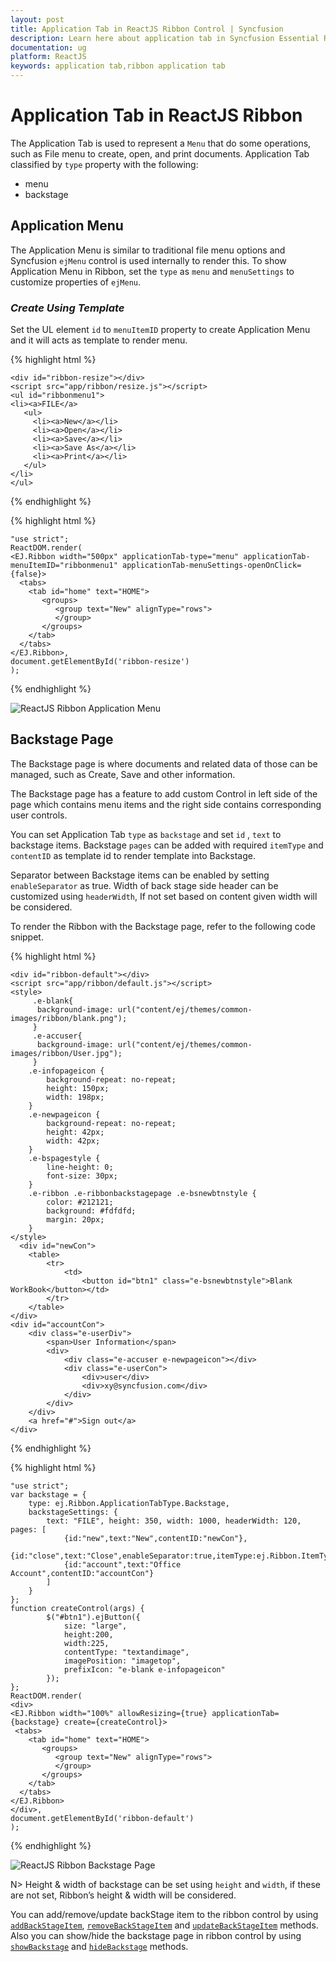 ```yaml
---
layout: post
title: Application Tab in ReactJS Ribbon Control | Syncfusion
description: Learn here about application tab in Syncfusion Essential ReactJS Ribbon Control, its element, and more.
documentation: ug
platform: ReactJS
keywords: application tab,ribbon application tab
---
```


# Application Tab in ReactJS Ribbon

The Application Tab is used to represent a `Menu` that do some operations, such as File menu to create, open, and print documents. Application Tab classified by `type` property with the following:

*  menu
*  backstage

## Application Menu

The Application Menu is similar to traditional file menu options and Syncfusion `ejMenu` control is used internally to render this. To show Application Menu in Ribbon, set the `type` as `menu` and `menuSettings` to customize properties of `ejMenu`.

### _Create Using Template_

Set the UL element `id` to `menuItemID` property to create Application Menu and it will acts as template to render menu.

{% highlight html %}
   
    <div id="ribbon-resize"></div>
    <script src="app/ribbon/resize.js"></script>
    <ul id="ribbonmenu1">
    <li><a>FILE</a>
       <ul>
         <li><a>New</a></li>
         <li><a>Open</a></li>
         <li><a>Save</a></li>
         <li><a>Save As</a></li>
         <li><a>Print</a></li>
	   </ul>
    </li>
    </ul>

{% endhighlight %}

{% highlight html %}
    
    "use strict"; 
    ReactDOM.render(
    <EJ.Ribbon width="500px" applicationTab-type="menu" applicationTab-menuItemID="ribbonmenu1" applicationTab-menuSettings-openOnClick={false}>
      <tabs>
        <tab id="home" text="HOME">
           <groups>
		      <group text="New" alignType="rows">
			  </group>			
		   </groups>  
        </tab>
      </tabs>
    </EJ.Ribbon>,
    document.getElementById('ribbon-resize')
    );

{% endhighlight %}

![ReactJS Ribbon Application Menu](Application-Tab_images/Application-Tab_img1.png)

## Backstage Page

The Backstage page is where documents and related data of those can be managed, such as Create, Save and other information.

The Backstage page has a feature to add custom Control in left side of the page which contains menu items and the right side contains corresponding user controls. 

You can set Application Tab `type` as `backstage` and set `id` , `text` to backstage items. Backstage `pages` can be added with required `itemType` and `contentID` as template id to render template into Backstage. 

Separator between Backstage items can be enabled by setting `enableSeparator` as true. Width of back stage side header can be customized using `headerWidth`, If not set based on content given width will be considered.

To render the Ribbon with the Backstage page, refer to the following code snippet. 

{% highlight html %}
    
    <div id="ribbon-default"></div>
    <script src="app/ribbon/default.js"></script>
    <style>
    	 .e-blank{
    	  background-image: url("content/ej/themes/common-images/ribbon/blank.png");
    	 }
    	 .e-accuser{
    	  background-image: url("content/ej/themes/common-images/ribbon/User.jpg");
    	 }
        .e-infopageicon {
            background-repeat: no-repeat;
            height: 150px;
            width: 198px;
        }
        .e-newpageicon {
            background-repeat: no-repeat;
            height: 42px;
            width: 42px;
        }
        .e-bspagestyle {
            line-height: 0;
            font-size: 30px;
        }
        .e-ribbon .e-ribbonbackstagepage .e-bsnewbtnstyle {
            color: #212121;
            background: #fdfdfd;
            margin: 20px;
        }
    </style>
	  <div id="newCon">
        <table>
            <tr>
                <td>
                    <button id="btn1" class="e-bsnewbtnstyle">Blank WorkBook</button></td>
            </tr>
        </table>
    </div>
    <div id="accountCon">
        <div class="e-userDiv">
            <span>User Information</span>
            <div>
                <div class="e-accuser e-newpageicon"></div>
                <div class="e-userCon">
                    <div>user</div>
                    <div>xy@syncfusion.com</div>
                </div>
            </div>
        </div>
        <a href="#">Sign out</a>
    </div>
    
{% endhighlight %}

{% highlight html %}

    "use strict"; 
    var backstage = {
        type: ej.Ribbon.ApplicationTabType.Backstage,
        backstageSettings: {
            text: "FILE", height: 350, width: 1000, headerWidth: 120, pages: [
				{id:"new",text:"New",contentID:"newCon"},
				{id:"close",text:"Close",enableSeparator:true,itemType:ej.Ribbon.ItemType.Button},
				{id:"account",text:"Office Account",contentID:"accountCon"}
            ]
        }
    };
	function createControl(args) {
			$("#btn1").ejButton({
                size: "large",
				height:200,
				width:225,
				contentType: "textandimage",
				imagePosition: "imagetop",
                prefixIcon: "e-blank e-infopageicon"
            });
    };
    ReactDOM.render(
    <div>
    <EJ.Ribbon width="100%" allowResizing={true} applicationTab={backstage} create={createControl}>
     <tabs>
        <tab id="home" text="HOME">
           <groups>
		      <group text="New" alignType="rows">
			  </group>			
		   </groups>  
        </tab>
      </tabs>
    </EJ.Ribbon>
    </div>,
    document.getElementById('ribbon-default')
    );
    
{% endhighlight %}


![ReactJS Ribbon Backstage Page](Application-Tab_images/Application-Tab_img3.png)

N> Height & width of backstage can be set using `height` and `width`, if these are not set, Ribbon’s height & width will be considered.

You can add/remove/update backStage item to the ribbon control by using [`addBackStageItem`](https://help.syncfusion.com/api/js/ejribbon#methods:addbackstageitem), [`removeBackStageItem`](https://help.syncfusion.com/api/js/ejribbon#methods:removebackstageitem) and [`updateBackStageItem`](https://help.syncfusion.com/api/js/ejribbon#methods:updatebackstageitem) methods. Also you can show/hide the backstage page in ribbon control by using [`showBackstage`](https://help.syncfusion.com/api/js/ejribbon#methods:showbackstage) and [`hideBackstage`](https://help.syncfusion.com/api/js/ejribbon#methods:hidebackstage) methods.
